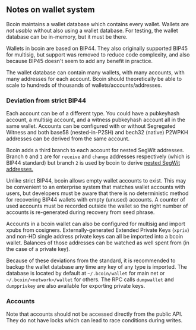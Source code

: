 ## Notes on wallet system

Bcoin maintains a wallet database which contains every wallet. Wallets are _not
usable_ without also using a wallet database. For testing, the wallet database
can be in-memory, but it must be there.

Wallets in bcoin are based on BIP44. They also originally supported BIP45 for
multisig, but support was removed to reduce code complexity, and also because BIP45
doesn't seem to add any benefit in practice.

The wallet database can contain many wallets, with many accounts, with many
addresses for each account. Bcoin should theoretically be able to scale to
hundreds of thousands of wallets/accounts/addresses.

### Deviation from strict BIP44

Each account can be of a different type. You could have a pubkeyhash account,
a multisig account, and a witness pubkeyhash account all in the same wallet.
Accounts can be configured with or without Segregated Witness and both base58
(nested-in-P2SH) and bech32 (native) P2WPKH addresses can be derived from the
same account.

Bcoin adds a third branch to each account for nested SegWit addresses.
Branch `0` and `1` are for `receive` and `change` addresses respectively (which
is BIP44 standard) but branch `2` is used by bcoin to derive
[nested SegWit addresses.](https://github.com/bitcoin/bips/blob/master/bip-0141.mediawiki#P2WPKH_nested_in_BIP16_P2SH)

Unlike strict BIP44, bcoin allows empty wallet accounts to exist. This may be
convenient to an enterprise system that matches wallet accounts with users, but
developers must be aware that there is no deterministic method for recovering
BIP44 wallets with empty (unused) accounts. A counter of used accounts must be
recorded outside the wallet so the right number of accounts is re-generated
during recovery from seed phrase.

Accounts in a bcoin wallet can also be configured for multisig and import xpubs
from cosigners. Externally-generated Extended Private Keys (`xpriv`) and non-HD
single address private keys can all be imported into a bcoin wallet. Balances
of those addresses can be watched as well spent from (in the case of a private
key).

Because of these deviations from the standard, it is recommended to backup the
wallet database any time any key of any type is imported. The database is located
by default at `~/.bcoin/wallet` for main net or `~/.bcoin/<network>/wallet` for
others. The RPC calls `dumpwallet` and `dumpprivkey` are also available for exporting
private keys.

### Accounts

Note that accounts should not be accessed directly from the public API. They do
not have locks which can lead to race conditions during writes.
